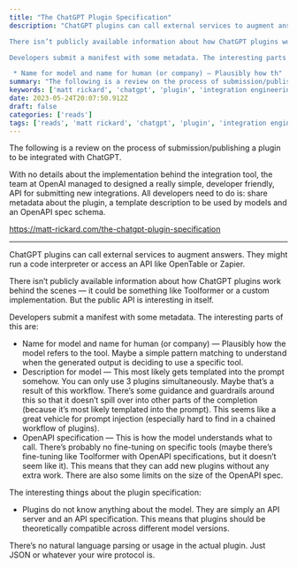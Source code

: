 ```yaml
---
title: "The ChatGPT Plugin Specification"
description: "ChatGPT plugins can call external services to augment answers. They might run a code interpreter or access an API like OpenTable or Zapier.

There isn’t publicly available information about how ChatGPT plugins work behind the scenes — it could be something like Toolformer or a custom implementation. But the public API is interesting in itself.

Developers submit a manifest with some metadata. The interesting parts of this are:

 * Name for model and name for human (or company) — Plausibly how th"
summary: "The following is a review on the process of submission/publishing a plugin to be integrated with ChatGPT."
keywords: ['matt rickard', 'chatgpt', 'plugin', 'integration engineering', 'software engineering']
date: 2023-05-24T20:07:50.912Z
draft: false
categories: ['reads']
tags: ['reads', 'matt rickard', 'chatgpt', 'plugin', 'integration engineering', 'software engineering']
---
```


The following is a review on the process of submission/publishing a plugin to be integrated with ChatGPT.

With no details about the implementation behind the integration tool, the team at OpenAI managed to designed a really simple, developer friendly, API for submitting new integrations. All developers need to do is: share metadata about the plugin, a template description to be used by models and an OpenAPI spec schema.

https://matt-rickard.com/the-chatgpt-plugin-specification

---

ChatGPT plugins can call external services to augment answers. They might run a code interpreter or access an API like OpenTable or Zapier.

There isn’t publicly available information about how ChatGPT plugins work behind the scenes — it could be something like Toolformer or a custom implementation. But the public API is interesting in itself.

Developers submit a manifest with some metadata. The interesting parts of this are:

*   Name for model and name for human (or company) — Plausibly how the model refers to the tool. Maybe a simple pattern matching to understand when the generated output is deciding to use a specific tool.
*   Description for model — This most likely gets templated into the prompt somehow. You can only use 3 plugins simultaneously. Maybe that’s a result of this workflow. There’s some guidance and guardrails around this so that it doesn’t spill over into other parts of the completion (because it’s most likely templated into the prompt). This seems like a great vehicle for prompt injection (especially hard to find in a chained workflow of plugins).
*   OpenAPI specification — This is how the model understands what to call. There’s probably no fine-tuning on specific tools (maybe there’s fine-tuning like Toolformer with OpenAPI specifications, but it doesn’t seem like it). This means that they can add new plugins without any extra work. There are also some limits on the size of the OpenAPI spec.

The interesting things about the plugin specification:

*   Plugins do not know anything about the model. They are simply an API server and an API specification. This means that plugins should be theoretically compatible across different model versions.

There’s no natural language parsing or usage in the actual plugin. Just JSON or whatever your wire protocol is.